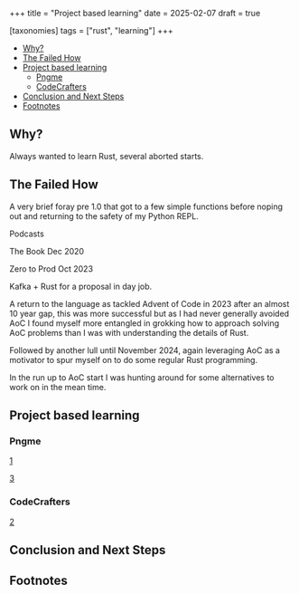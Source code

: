 +++
title = "Project based learning"
date = 2025-02-07
draft = true

[taxonomies]
tags = ["rust", "learning"]
+++

- [Why?](#why)
- [The Failed How](#the-failed-how)
- [Project based learning](#project-based-learning)
  - [Pngme](#pngme)
  - [CodeCrafters](#pngme)
- [Conclusion and Next Steps](#conclusion-and-next-steps)
- [Footnotes](#footnotes)

## Why?

Always wanted to learn Rust, several aborted starts.

## The Failed How

A very brief foray pre 1.0 that got to a few simple functions before noping out and returning to the safety of my Python REPL.

Podcasts

The Book Dec 2020

Zero to Prod Oct 2023

Kafka + Rust for a proposal in day job.

A return to the language as tackled Advent of Code in 2023 after an almost 10 year gap, this was more successful but as I had never generally avoided AoC I found myself more entangled in grokking how to approach solving AoC problems than I was with understanding the details of Rust.

Followed by another lull until November 2024, again leveraging AoC as a motivator to spur myself on to do some regular Rust programming.

In the run up to AoC start I was hunting around for some alternatives to work on in the mean time.

## Project based learning

### Pngme

[1]

[3]

### CodeCrafters

[2]

## Conclusion and Next Steps

## Footnotes

<!-- Reference links --->
[1]: https://jrdngr.github.io/pngme_book/
[2]: https://codecrafters.io/
[3]: https://robertheaton.com/2018/12/08/programming-projects-for-advanced-beginners/
